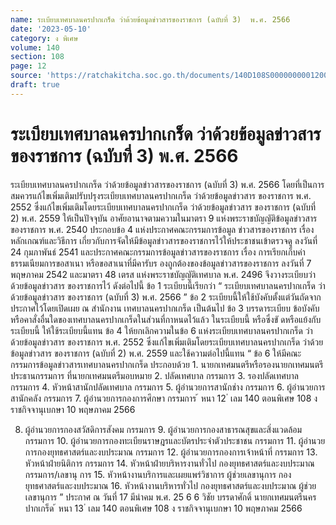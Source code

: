 ```yaml
---
name: ระเบียบเทศบาลนครปากเกร็ด ว่าด้วยข้อมูลข่าวสารของราชการ (ฉบับที่ 3)  พ.ศ. 2566
date: '2023-05-10'
category: ง พิเศษ
volume: 140
section: 108
page: 12
source: 'https://ratchakitcha.soc.go.th/documents/140D108S0000000001200.pdf'
draft: true
---
```


# ระเบียบเทศบาลนครปากเกร็ด ว่าด้วยข้อมูลข่าวสารของราชการ (ฉบับที่ 3)  พ.ศ. 2566

ระเบียบเทศบาลนครปากเกร็ด ว่าด้วยข้อมูลข่าวสารของราชการ (ฉบับที่ 3) พ.ศ. 2566 โดยที่เป็นการสมควรแก้ไขเพิ่มเติมปรับปรุงระเบียบเทศบาลนครปากเกร็ด ว่าด้วยข้อมูลข่าวสาร ของราชการ พ.ศ. 2552 ซึ่งแก้ไขเพิ่มเติมโดยระเบียบเทศบาลนครปากเกร็ด ว่าด้วยข้อมูลข่าวสาร ของราชการ (ฉบับที่ 2) พ.ศ. 2559 ให้เป็นปัจจุบัน อาศัยอานาจตามความในมาตรา 9 แห่งพระราชบัญญัติข้อมูลข่าวสารของราชการ พ.ศ. 2540 ประกอบข้อ 4 แห่งประกาศคณะกรรมการข้อมูล ข่าวสารของราชการ เรื่อง หลักเกณฑ์และวิธีการ เกี่ยวกับการจัดให้มีข้อมูลข่าวสารของราชการไว้ให้ประชาชนเข้าตรวจดู ลงวันที่ 24 กุมภาพันธ์ 2541 และประกาศคณะกรรมการข้อมูลข่าวสารของราชการ เรื่อง การเรียกเก็บค่าธรรมเนียมการขอสาเนา หรือขอสาเนาที่มีคารับร องถูกต้องของข้อมูลข่าวสารของราชการ ลงวันที่ 7 พฤษภาคม 2542 และมาตรา 48 เตรส แห่งพระราชบัญญัติเทศบาล พ.ศ. 2496 จึงวางระเบียบว่าด้วยข้อมูลข่าวสาร ของราชการไว้ ดังต่อไปนี้ ข้อ 1 ระเบียบนี้เรียกว่า “ ระเบียบเทศบาลนครปากเกร็ด ว่าด้วยข้อมูลข่าวสาร ของราชการ (ฉบับที่ 3) พ.ศ. 2566 ” ข้อ 2 ระเบียบนี้ให้ใช้บังคับตั้งแต่วันถัดจากประกาศไว้โดยเปิดเผย ณ สำนักงาน เทศบาลนครปากเกร็ด เป็นต้นไป ข้อ 3 บรรดาระเบียบ ข้อบังคับ หรือคาสั่งอื่นใดของเทศบาลนครปากเกร็ดในส่วนที่กาหนดไว้แล้ว ในระเบียบนี้ หรือซึ่งขั ดหรือแย้งกับระเบียบนี้ ให้ใช้ระเบียบนี้แทน ข้อ 4 ให้ยกเลิกความในข้อ 6 แห่งระเบียบเทศบาลนครปากเกร็ด ว่าด้วยข้อมูลข่าวสาร ของราชการ พ.ศ. 2552 ซึ่งแก้ไขเพิ่มเติมโดยระเบียบเทศบาลนครปากเกร็ด ว่าด้วยข้อมูลข่าวสาร ของราชการ (ฉบับที่ 2) พ.ศ. 2559 และใช้ความต่อไปนี้แทน “ ข้อ 6 ให้มีคณะกรรมการข้อมูลข่าวสารเทศบาลนครปากเกร็ด ประกอบด้วย 1. นายกเทศมนตรีหรือรองนายกเทศมนตรี ประธานกรรมการ ที่นายกเทศมนตรีมอบหมาย 2. ปลัดเทศบาล กรรมการ 3. รองปลัดเทศบาล กรรมการ 4. หัวหน้าสานักปลัดเทศบาล กรรมการ 5. ผู้อำนวยการสานักช่าง กรรมการ 6. ผู้อำนวยการสานักคลัง กรรมการ 7. ผู้อำนวยการกองการศึกษา กรรมการ ้ หนา 12 ่ เลม 140 ตอนพิเศษ 108 ง ราชกิจจานุเบกษา 10 พฤษภาคม 2566

8. ผู้อำนวยการกองสวัสดิการสังคม กรรมการ 9. ผู้อำนวยการกองสาธารณสุขและสิ่งแวดล้อม กรรมการ 10. ผู้อำนวยการกองทะเบียนราษฎรและบัตรประจำตัวประชาชน กรรมการ 11. ผู้อำนวยการกองยุทธศาสตร์และงบประมาณ กรรมการ 12. ผู้อำนวยการกองการเจ้าหน้าที่ กรรมการ 13. หัวหน้าฝ่ายนิติการ กรรมการ 14. หัวหน้าฝ่ายบริหารงานทั่วไป กองยุทธศาสตร์และงบประมาณ กรรมการ/เลขานุ การ 15. หัวหน้างานบริการและเผยแพร่วิชาการ ผู้ช่วยเลขานุการ กองยุทธศาสตร์และงบประมาณ 16. หัวหน้างานบริหารทั่วไป กองยุทธศาสตร์และงบประมาณ ผู้ช่วยเลขานุการ ” ประกาศ ณ วันที่ 17 มีนำคม พ.ศ. 25 6 6 วิชัย บรรดาศักดิ์ นายกเทศมนตรีนครปากเกร็ด ้ หนา 13 ่ เลม 140 ตอนพิเศษ 108 ง ราชกิจจานุเบกษา 10 พฤษภาคม 2566
